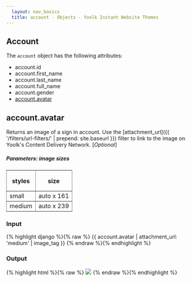 ```yaml
---
  layout: nav_basics
  title: account - Objects - Yoolk Instant Website Themes
---
```


<h2 class="section-title">Account</h2>

The <code>account</code> object has the following attributes:

<div class="panel">
  <div class="panel-body">
    <ul>
      <li>
        account.id
      </li>
      <li>
        account.first_name
      </li>
      <li>
        account.last_name
      </li>
      <li>
        account.full_name
      </li>
      <li>
        account.gender
      </li>
      <li>
        <a href="#avatar">account.avatar</a>
      </li>
    </ul>
  </div>
</div>

<h2 class="tags" id="avatar">account.avatar</h2>

Returns an image of a sign in account. Use the [attachment_url]({{ '/filters/url-filters/' | prepend: site.baseurl }}) filter to link to the image on Yoolk's Content Delivery Network. [*Optional*]

<h5 class="sub-section-title">
  Parameters: image sizes
</h5>
<table class="table" rules="all" frame="void">
  <tr>
    <th height="56">styles</th>
    <th>size</th>
  </tr>
  <tr>
    <td>small</td>
    <td>auto x 161</td>
  </tr>
  <tr>
    <td>medium</td>
    <td>auto x 239</td>
  </tr>
</table>

<div class="panel">
  <div class="panel-header">
    <h3>Input</h3>
  </div>
  <div class="panel-body">
{% highlight django %}{% raw %}
{{ account.avatar | attachment_url: 'medium' | image_tag }}
{% endraw %}{% endhighlight %}
  </div>
</div>

<div class="panel">
  <div class="panel-header">
    <h3>Output</h3>
  </div>
  <div class="panel-body">
{% highlight html %}{% raw %}
<img src="http://s-yoolk-images1.yoolk.com/kh/person_avatar/medium/1367097277/1250047?1367097277" />
{% endraw %}{% endhighlight %}
  </div>
</div>
